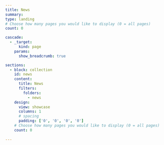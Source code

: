 ```yaml
---
title: News
summary:
type: landing
# Choose how many pages you would like to display (0 = all pages)
count: 0

cascade:
  - _target:
      kind: page
    params:
      show_breadcrumb: true

sections:
  - block: collection
    id: news
    content:
      title: News
      filters:
        folders:
          - news
    design:
      view: showcase
      columns: 1
      # spacing
      padding: ['0', '0', '0', '0']
    # Choose how many pages you would like to display (0 = all pages)
    count: 0
    
---
```

